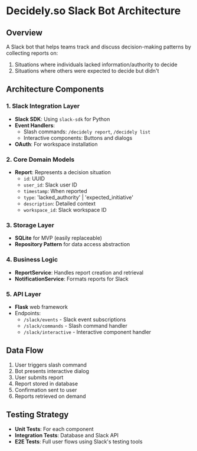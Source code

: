 # Decidely.so Slack Bot Architecture

## Overview
A Slack bot that helps teams track and discuss decision-making patterns by collecting reports on:
1. Situations where individuals lacked information/authority to decide
2. Situations where others were expected to decide but didn't

## Architecture Components

### 1. Slack Integration Layer
- **Slack SDK**: Using `slack-sdk` for Python
- **Event Handlers**: 
  - Slash commands: `/decidely report`, `/decidely list`
  - Interactive components: Buttons and dialogs
- **OAuth**: For workspace installation

### 2. Core Domain Models
- **Report**: Represents a decision situation
  - `id`: UUID
  - `user_id`: Slack user ID
  - `timestamp`: When reported
  - `type`: 'lacked_authority' | 'expected_initiative'
  - `description`: Detailed context
  - `workspace_id`: Slack workspace ID

### 3. Storage Layer
- **SQLite** for MVP (easily replaceable)
- **Repository Pattern** for data access abstraction

### 4. Business Logic
- **ReportService**: Handles report creation and retrieval
- **NotificationService**: Formats reports for Slack

### 5. API Layer
- **Flask** web framework
- Endpoints:
  - `/slack/events` - Slack event subscriptions
  - `/slack/commands` - Slash command handler
  - `/slack/interactive` - Interactive component handler

## Data Flow
1. User triggers slash command
2. Bot presents interactive dialog
3. User submits report
4. Report stored in database
5. Confirmation sent to user
6. Reports retrieved on demand

## Testing Strategy
- **Unit Tests**: For each component
- **Integration Tests**: Database and Slack API
- **E2E Tests**: Full user flows using Slack's testing tools
